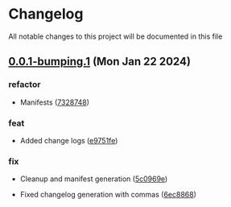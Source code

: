 
# Changelog

All notable changes to this project will be documented in this file


## [0.0.1-bumping.1](https://github.com/cp-utils/gitversion/compare/0.0.1-bumping.2...0.0.1-bumping.1) (Mon Jan 22 2024)

### refactor

* Manifests ([7328748](https://github.com/cp-utils/gitversion/commit/732874892d0bacd86e9fc5d903486aeb29c01063))

### feat

* Added change logs ([e9751fe](https://github.com/cp-utils/gitversion/commit/e9751fec4a7c46b819cf32347e42d73dbca0278a))

### fix

* Cleanup and manifest generation ([5c0969e](https://github.com/cp-utils/gitversion/commit/5c0969e6ff54ddadc5591510ea8c6d9208b9f72c))

* Fixed changelog generation with commas ([6ec8868](https://github.com/cp-utils/gitversion/commit/6ec8868bef44875dcb146ae6c0cd48f3f97e8500))

